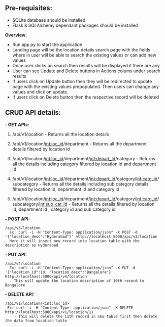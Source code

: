  Pre-requisites:
 --------------
  - SQLite database should be installed
  - Flask & SQLAlchemy dependant packages should be installed

**Overview:**
 - Run app.py to start the application
 - Landing page will be the location details search page with the fields where in user will be able to search the existing values or can add new values
 - Once user clicks on search then results will be displayed if there are any
 - User can see Update and Delete buttons in Actions colums under search results
 - If users click on Update button then they will be redirected to update page with the existing values prepopulated. Then users can change any values and click on update.
 - If users click on Delete button then the respective record will be deleted

CRUD API details:
------------------
 
**- GET APIs:**

   1. /api/v1/location - Returns all the location details
   
   2. /api/v1/location/<int:loc_id>/department - Returns all the department details filtered by location id
   
   3. /api/v1/location/<int:loc_id>/department/<int:depart_id>/category - Returns all the details including category filtered by location id and department id
   
   4. /api/v1/location/<int:loc_id>/department/<int:depart_id>/category/<int:catg_id>/subcategory - Returns all the details including sub category details filtered by location id, department id and category id
   
   5. /api/v1/location/<int:loc_id>/department/<int:depart_id>/category/<int:catg_id>/subcategory/<int:sub_cat_id> - Returns all the details filtered by location id, department id , category id and sub category id

**- POST API:**

    /api/v3/location 
      Ex: curl -i -H "Content-Type: application/json" -X POST -d '{"location_desc":"Hyderabad"}' http://localhost:5000/api/v3/location
      Here it will insert new record into location table with the description as Hyderabad

**- PUT API:**

    /api/v4/location
      Ex: curl -i -H "Content-Type: application/json" -X PUT -d '{"location_id":10, "location_desc":"Bangalore"}' http://localhost:5000/api/v4/location
      - This will update the location description of 10th record to Bangalore

**- DELETE API:**

    /api/v1/location/<int:loc_id>
     Ex: curl -i -H "Content-Type: application/json" -X DELETE http://localhost:5000/api/v1/location/11
        - This will delete the 11th record in sku table first then delete the data from location table

